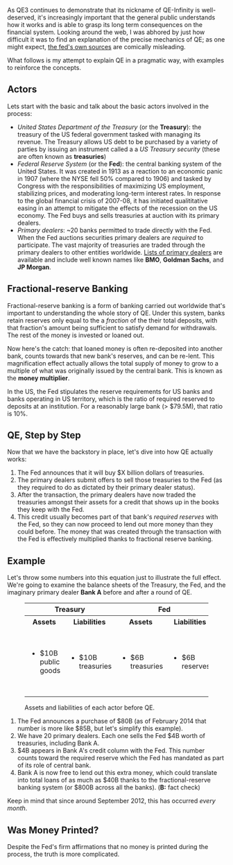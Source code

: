 As QE3 continues to demonstrate that its nickname of QE-Infinity is well-deserved, it's increasingly important that the general public understands how it works and is able to grasp its long term consequences on the financial system. Looking around the web, I was abhored by just how difficult it was to find an explanation of the precise mechanics of QE; as one might expect, [the fed's own sources](http://www.federalreserve.gov/faqs/money_12853.htm) are comically misleading.

What follows is my attempt to explain QE in a pragmatic way, with examples to reinforce the concepts.

## Actors

Lets start with the basic and talk about the basic actors involved in the process:

* *United States Department of the Treasury* (or the **Treasury**): the treasury of the US federal government tasked with managing its revenue. The Treasury allows US debt to be purchased by a variety of parties by issuing an instrument called a a _US Treasury security_ (these are often known as **treasuries**)
* *Federal Reserve System* (or the **Fed**): the central banking system of the United States. It was created in 1913 as a reaction to an economic panic in 1907 (where the NYSE fell 50% compared to 1906) and tasked by Congress with the responsibilities of maximizing US employment, stabilizing prices, and moderating long-term interest rates. In response to the global financial crisis of 2007-08, it has initiated qualititative easing in an attempt to mitigate the effects of the recession on the US economy. The Fed buys and sells treasuries at auction with its primary dealers.
* *Primary dealers*: ~20 banks permitted to trade directly with the Fed. When the Fed auctions securities primary dealers are _required_ to participate. The vast majority of treasuries are traded through the primary dealers to other entities worldwide. [Lists of primary dealers](http://en.wikipedia.org/wiki/Primary_dealer#Current_list) are available and include well known names like **BMO**, **Goldman Sachs**, and **JP Morgan**.

## Fractional-reserve Banking

Fractional-reserve banking is a form of banking carried out worldwide that's important to understanding the whole story of QE. Under this system, banks retain reserves only equal to the a _fraction_ of the their total deposits, with that fraction's amount being sufficient to satisfy demand for withdrawals. The rest of the money is invested or loaned out.

Now here's the catch: that loaned money is often re-deposited into another bank, counts towards that new bank's reserves, and can be re-lent. This magnification effect actually allows the total supply of money to grow to a multiple of what was originally issued by the central bank. This is known as the **money multiplier**.

In the US, the Fed stipulates the reserve requirements for US banks and banks operating in US territory, which is the ratio of required reserved to deposits at an institution. For a reasonably large bank (> $79.5M), that ratio is 10%.

## QE, Step by Step

Now that we have the backstory in place, let's dive into how QE actually works:

1. The Fed announces that it will buy $X billion dollars of treasuries.
1. The primary dealers submit offers to sell those treasuries to the Fed (as they required to do as dictated by their primary dealer status).
1. After the transaction, the primary dealers have now traded the treasuries amongst their assets for a credit that shows up in the books they keep with the Fed.
1. This credit usually becomes part of that bank's _required reserves_ with the Fed, so they can now proceed to lend out more money than they could before. The money that was created through the transaction with the Fed is effectively multiplied thanks to fractional reserve banking.

## Example

Let's throw some numbers into this equation just to illustrate the full effect. We're going to examine the balance sheets of the Treasury, the Fed, and the imaginary primary dealer **Bank A** before and after a round of QE.

<figure>
  <table>
    <tr>
      <th colspan="2">Treasury</th>
      <th colspan="2">Fed</th>
      <th colspan="2">Bank A</th>
    </tr>
    <tr>
      <th>Assets</th>
      <th>Liabilities</th>
      <th>Assets</th>
      <th>Liabilities</th>
      <th>Assets</th>
      <th>Liabilities</th>
    </tr>
    <tr>
      <td>
        <ul>
          <li>$10B public goods</li>
        </ul>
      </td>
      <td>
        <ul>
          <li>$10B treasuries</li>
        </ul>
      </td>
      <td>
        <ul>
          <li>$6B treasuries</li>
        </ul>
      </td>
      <td>
        <ul>
          <li>$6B reserves</li>
        </ul>
      </td>
      <td>
        <ul>
          <li>$1B reserves</li>
          <li>$5B loans</li>
          <li>$4B treasuries</li>
        </ul>
      <td>
        <ul>
          <li>$10B deposits</li>
        </ul>
      </td>
    </tr>
  </table>
  <figcaption>Assets and liabilities of each actor before QE.</figcaption>
</figure>

1. The Fed announces a purchase of $80B (as of February 2014 that number is more like $85B, but let's simplify this example).
1. We have 20 primary dealers. Each one sells the Fed $4B worth of treasuries, including Bank A.
1. $4B appears in Bank A's credit column with the Fed. This number counts toward the required reserve which the Fed has mandated as part of its role of central bank.
1. Bank A is now free to lend out this extra money, which could translate into total loans of as much as $40B thanks to the fractional-reserve banking system (or $800B across all the banks). (**B:** fact check)

Keep in mind that since around September 2012, this has occurred _every month_.

## Was Money Printed?

Despite the Fed's firm affirmations that no money is printed during the process, the truth is more complicated.
